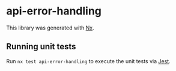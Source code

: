 # api-error-handling

This library was generated with [Nx](https://nx.dev).

## Running unit tests

Run `nx test api-error-handling` to execute the unit tests via [Jest](https://jestjs.io).
